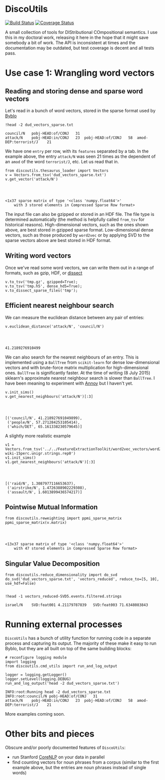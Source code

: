# DiscoUtils
[![Build Status](https://travis-ci.org/mbatchkarov/DiscoUtils.svg?branch=master)](https://travis-ci.org/mbatchkarov/DiscoUtils)
[![Coverage Status](https://coveralls.io/repos/mbatchkarov/DiscoUtils/badge.svg?branch=master&service=github)](https://coveralls.io/github/mbatchkarov/DiscoUtils?branch=master)

A small collection of tools for DIStributional COmpositional semantics. I use this in my doctoral work, releasing it here in the hope that it might save somebody a bit of work. The API is inconsistent at times and the documentation may be outdated, but test coverage is decent and all tests pass.

# Use case 1: Wrangling word vectors

## Reading and storing dense and sparse word vectors
Let's read in a bunch of word vectors, stored in the sparse format used by [Byblo](https://github.com/MLCL/Byblo)


    !head -2 dud_vectors_sparse.txt

    council/N	pobj-HEAD:of/CONJ	31
    attack/N	pobj-HEAD:in/CONJ	23	pobj-HEAD:of/CONJ	58	amod-DEP:terrorist/J	21


We have one `entry` per row, with its `features` separated by a tab. In the example above, the entry `attack/N` was seen 21 times as the dependent of an `amod` of the word `terrorist/J`, etc. Let us read that in.


    from discoutils.thesaurus_loader import Vectors
    v = Vectors.from_tsv('dud_vectors_sparse.txt')
    v.get_vector('attack/N')




    <1x37 sparse matrix of type '<class 'numpy.float64'>'
    	with 3 stored elements in Compressed Sparse Row format>



The input file can also be gzipped or stored in an HDF file. The file type is determined automatically (the method is helpfully called `from_tsv` for historical reasons). High-dimensional vectors, such as the ones shown above, are best stored in gzipped sparse format. Low-dimensional dense vectors, such as those produced by `word2vec` or by applying SVD to the sparse vectors above are best stored in HDF format.

## Writing word vectors

Once we've read some word vectors, we can write them out in a range of formats, such as gzip, HDF, or [dissect](https://github.com/composes-toolkit/dissect)


    v.to_tsv('tmp.gz', gzipped=True);
    v.to_tsv('tmp.h5', dense_hd5=True);
    v.to_dissect_sparse_files('tmp');

## Efficient nearest neighbour search
We can measure the euclidean distance between any pair of entries:


    v.euclidean_distance('attack/N', 'council/N')




    41.2189276910499



We can also search for the nearest neighbours of an entry. This is implemented using a `BallTree` from `scikit-learn` for dense low-dimensional vectors and with brute-force matrix multiplication for high-dimensional ones. `BallTree` is significantly faster. At the time of writing (8 July 2015) sklearn's approximate nearest neighbour search is slower than `BallTree`. I have been meaning to experiment with [Annoy](https://github.com/spotify/annoy) but I haven't yet.


    v.init_sims()
    v.get_nearest_neighbours('attack/N')[:3]




    [('council/N', 41.218927691049899),
     ('people/N', 57.271284253105414),
     ('which/DET', 65.161338230579645)]



A slightly more realistic example


    v1 = Vectors.from_tsv('../../FeatureExtractionToolkit/word2vec_vectors/word2vec-wiki-15perc.unigr.strings.rep0')
    v1.init_sims()
    v1.get_nearest_neighbours('attack/N')[:3]




    [('raid/N', 1.3087977116653637),
     ('airstrike/N', 1.4726388902229308),
     ('assault/N', 1.6013899436574217)]



## Pointwise Mutual Information


    from discoutils.reweighting import ppmi_sparse_matrix
    ppmi_sparse_matrix(v.matrix)




    <13x37 sparse matrix of type '<class 'numpy.float64'>'
    	with 47 stored elements in Compressed Sparse Row format>



## Singular Value Decomposition


    from discoutils.reduce_dimensionality import do_svd
    do_svd('dud_vectors_sparse.txt', 'vectors_reduced', reduce_to=[5, 10], use_hdf=False)


    !head -1 vectors_reduced-SVD5.events.filtered.strings

    israel/N	SVD:feat001	4.21179787839	SVD:feat003	71.6348083843


# Running external processes
`DiscoUtils` has a bunch of utility function for running code in a separate process and capturing its output. The majority of these make it easy to run Byblo, but they are all built on top of the same building blocks:


    # reconfigure logging module
    import logging
    from discoutils.cmd_utils import run_and_log_output
    
    logger = logging.getLogger()
    logger.setLevel(logging.DEBUG)
    run_and_log_output('head -2 dud_vectors_sparse.txt')

    INFO:root:Running head -2 dud_vectors_sparse.txt
    INFO:root:council/N	pobj-HEAD:of/CONJ	31
    attack/N	pobj-HEAD:in/CONJ	23	pobj-HEAD:of/CONJ	58	amod-DEP:terrorist/J	21
    
More examples coming soon.

# Other bits and pieces
Obscure and/or poorly documented features of `DiscoUtils`:
 - run Stanford [CoreNLP](http://nlp.stanford.edu/software/corenlp.shtml) on your data in parallel
 - find counting vectors for noun phrases from a corpus (similar to the first example above, but the entries are noun phrases instead of single words)
 

